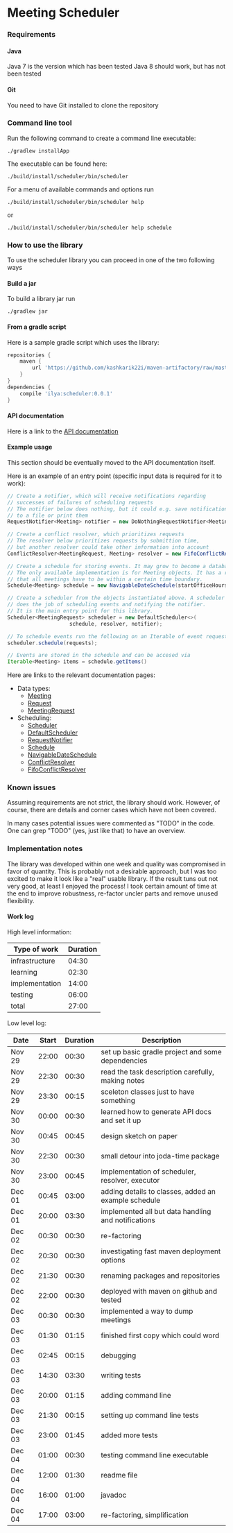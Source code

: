 # Meeting Scheduler

### Requirements

#### Java
Java 7 is the version which has been tested
Java 8 should work, but has not been tested

#### Git
You need to have Git installed to clone the repository

### Command line tool

Run the following command to create a command
line executable: 

```
./gradlew installApp
```

The executable can be found here:
```
./build/install/scheduler/bin/scheduler
```

For a menu of available commands and options run

```
./build/install/scheduler/bin/scheduler help
```

or 

```
./build/install/scheduler/bin/scheduler help schedule
```

### How to use the library

To use the scheduler library you can proceed
in one of the two following ways

#### Build a jar
To build a library jar run

```
./gradlew jar
```

#### From a gradle script
Here is a sample gradle script which uses the library:

```gradle
repositories {
    maven {
        url 'https://github.com/kashkarik22i/maven-artifactory/raw/master/'
    }
}
dependencies {
    compile 'ilya:scheduler:0.0.1'
}
```

#### API documentation
Here is a link to the [API documentation](https://kashkarik22i.github.io/scheduler/) 

#### Example usage
This section should be eventually moved to the API documentation itself.

Here is an example of an entry point (specific input data is required for it to work):
```java
// Create a notifier, which will receive notifications regarding
// successes of failures of scheduling requests
// The notifier below does nothing, but it could e.g. save notifications
// to a file or print them
RequestNotifier<Meeting> notifier = new DoNothingRequestNotifier<Meeting>();

// Create a conflict resolver, which prioritizes requests
// The resolver below prioritizes requests by submittion time,
// but another resolver could take other information into account 
ConflictResolver<MeetingRequest, Meeting> resolver = new FifoConflictResolver();

// Create a schedule for storing events. It may grow to become a database in theory.
// The only available implementation is for Meeting objects. It has a restriction
// that all meetings have to be within a certain time boundary.
Schedule<Meeting> schedule = new NavigableDateSchedule(startOfficeHours, endOfficeHours);

// Create a scheduler from the objects instantiated above. A scheduler
// does the job of scheduling events and notifying the notifier.
// It is the main entry point for this library. 
Scheduler<MeetingRequest> scheduler = new DefaultScheduler<>(
                    schedule, resolver, notifier);

// To schedule events run the following on an Iterable of event requests
scheduler.schedule(requests);

// Events are stored in the schedule and can be accesed via
Iterable<Meeting> items = schedule.getItems()
```

Here are links to the relevant documentation pages:
* Data types:
  * [Meeting](https://kashkarik22i.github.io/scheduler/org/ilya/scheduler/request/Meeting.html)
  * [Request](https://kashkarik22i.github.io/scheduler/org/ilya/scheduler/request/Request.html)
  * [MeetingRequest](https://kashkarik22i.github.io/scheduler/org/ilya/scheduler/request/MeetingRequest.html)
* Scheduling:
  * [Scheduler](https://kashkarik22i.github.io/scheduler/org/ilya/scheduler/Scheduler.html) 
  * [DefaultScheduler](https://kashkarik22i.github.io/scheduler/org/ilya/scheduler/DefaultScheduler.html)
  * [RequestNotifier](https://kashkarik22i.github.io/scheduler/org/ilya/scheduler/request/RequestNotifier.html)
  * [Schedule](https://kashkarik22i.github.io/scheduler/org/ilya/scheduler/request/schedule/Schedule.html)
  * [NavigableDateSchedule](https://kashkarik22i.github.io/scheduler/org/ilya/scheduler/request/schedule/NavigableDateSchedule.html)
  * [ConflictResolver](https://kashkarik22i.github.io/scheduler/org/ilya/scheduler/request/schedule/ConflictResolver.html)
  * [FifoConflictResolver](https://kashkarik22i.github.io/scheduler/org/ilya/scheduler/request/schedule/FifoConflictResolver.html)

### Known issues
Assuming requirements are not strict, the library should work.
However, of course, there are details and corner cases which have not been
covered.
  
In many cases potential issues were commented as "TODO" in the code. 
One can grep "TODO" (yes, just like that) to have an overview.

### Implementation notes
The library was developed within one week and quality was compromised
in favor of quantity. This is probably not a desirable approach, but
I was too excited to make it look like a "real" usable library. If the result
tuns out not very good, at least I enjoyed the process! I took certain amount of
time at the end to improve robustness, re-factor uncler parts and
remove unused flexibility.

#### Work log
High level information:

| Type of work   | Duration |
| -------------- | -------- |
| infrastructure |   04:30  |
|    learning    |   02:30  |
| implementation |   14:00  |
|    testing     |   06:00  |
|     total      |   27:00  |

Low level log:

|  Date  | Start | Duration |                    Description                       |
| ------ | ----- | -------- | ---------------------------------------------------- |
| Nov 29 | 22:00 |   00:30  | set up basic gradle project and some dependencies    |
| Nov 29 | 22:30 |   00:30  | read the task description carefully, making notes    |
| Nov 29 | 23:30 |   00:15  | sceleton classes just to have something              |
| Nov 30 | 00:00 |   00:30  | learned how to generate API docs and set it up       |
| Nov 30 | 00:45 |   00:45  | design sketch on paper                               |
| Nov 30 | 22:30 |   00:30  | small detour into joda-time package                  |
| Nov 30 | 23:00 |   00:45  | implementation of scheduler, resolver, executor      |
| Dec 01 | 00:45 |   03:00  | adding details to classes, added an example schedule |
| Dec 01 | 20:00 |   03:30  | implemented all but data handling and notifications  |
| Dec 02 | 00:30 |   00:30  | re-factoring                                         |
| Dec 02 | 20:30 |   00:30  | investigating fast maven deployment options          |
| Dec 02 | 21:30 |   00:30  | renaming packages and repositories                   |
| Dec 02 | 22:00 |   00:30  | deployed with maven on github and tested             |
| Dec 03 | 00:30 |   00:30  | implemented a way to dump meetings                   |
| Dec 03 | 01:30 |   01:15  | finished first copy which could word                 |
| Dec 03 | 02:45 |   00:15  | debugging                                            |
| Dec 03 | 14:30 |   03:30  | writing tests                                        |
| Dec 03 | 20:00 |   01:15  | adding command line                                  |
| Dec 03 | 21:30 |   00:15  | setting up command line tests                        |
| Dec 03 | 23:00 |   01:45  | added more tests                                     |
| Dec 04 | 01:00 |   00:30  | testing command line executable                      |
| Dec 04 | 12:00 |   01:30  | readme file                                          |
| Dec 04 | 16:00 |   01:00  | javadoc                                              |
| Dec 04 | 17:00 |   03:00  | re-factoring, simplification                         |
